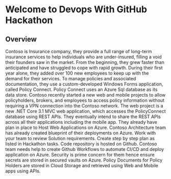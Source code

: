 # Welcome to Devops With GitHub Hackathon

## Overview

Contoso is Insurance company, they provide a full range of long-term insurance services to help individuals who are under-insured, filling a void their founders saw in the market. From the beginning, they grew faster than anticipated and have struggled to cope with rapid growth. During their first year alone, they added over 100 new employees to keep up with the demand for their services. To manage policies and associated documentation, they use a custom-developed Windows Forms application, called Policy Connect. Policy Connect uses an Azure Sql database as its data store. 
Contoso recently started a new web and mobile projects to allow policyholders, brokers, and employees to access policy information without requiring a VPN connection into the Contoso network. The web project is a new .NET Core 3.1 MVC web application, which accesses the PolicyConnect database using REST APIs. They eventually intend to share the REST APIs across all their applications including the mobile app. They already have plan in place to Host Web Applications on Azure. Contoso Architecture team has already created blueprint of their deployments on Azure. Work with your team to review Solution requirements. Create step by step plan as listed in Hackathon tasks. Code repository is hosted on Github. Contoso team needs help to create Github Workflows to automate CI/CD and deploy application on Azure. Security is prime concern for them hence ensure secrets are stored in secured vaults on Azure. Policy Documents for Policy Holders are stored in Cloud Storage and retrieved using Web and Mobile apps using APIs.
